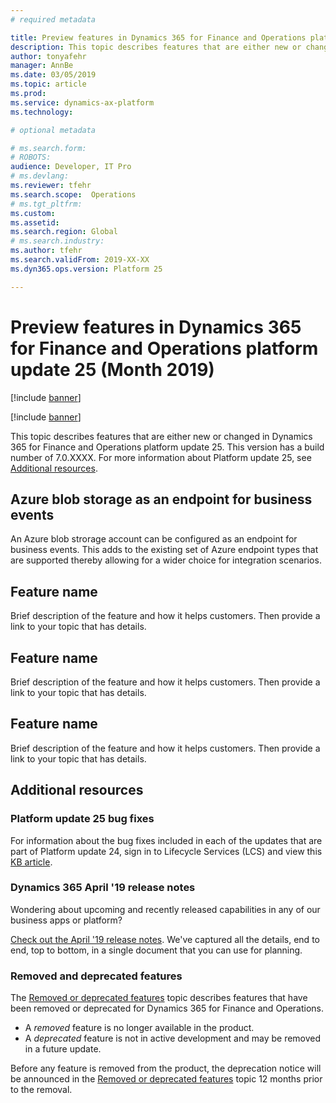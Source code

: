 ```yaml
---
# required metadata

title: Preview features in Dynamics 365 for Finance and Operations platform update 25 (Month 2019)
description: This topic describes features that are either new or changed in Dynamics 365 for Finance and Operation platform update 25 (Month 2019). 
author: tonyafehr
manager: AnnBe
ms.date: 03/05/2019
ms.topic: article
ms.prod: 
ms.service: dynamics-ax-platform
ms.technology: 

# optional metadata

# ms.search.form: 
# ROBOTS: 
audience: Developer, IT Pro
# ms.devlang: 
ms.reviewer: tfehr
ms.search.scope:  Operations
# ms.tgt_pltfrm: 
ms.custom: 
ms.assetid:
ms.search.region: Global
# ms.search.industry: 
ms.author: tfehr
ms.search.validFrom: 2019-XX-XX
ms.dyn365.ops.version: Platform 25

---
```

# Preview features in Dynamics 365 for Finance and Operations platform update 25 (Month 2019)

[!include [banner](../includes/banner.md)]

[!include [banner](../includes/preview-banner.md)]

This topic describes features that are either new or changed in Dynamics 365 for Finance and Operations platform update 25. This version has a build number of 7.0.XXXX. For more information about Platform update 25, see [Additional resources](whats-new-platform-25.md#additional-resources).

## Azure blob storage as an endpoint for business events
An Azure blob strorage account can be configured as an endpoint for business events. This adds to the existing set of Azure endpoint types that are supported thereby allowing for a wider choice for integration scenarios.

## Feature name
Brief description of the feature and how it helps customers.  Then provide a link to your topic that has details.

## Feature name
Brief description of the feature and how it helps customers.  Then provide a link to your topic that has details.

## Feature name
Brief description of the feature and how it helps customers.  Then provide a link to your topic that has details.

## Additional resources

### Platform update 25 bug fixes
For information about the bug fixes included in each of the updates that are part of Platform update 24, sign in to Lifecycle Services (LCS) and view this [KB article](https://fix.lcs.dynamics.com).

### Dynamics 365 April '19 release notes
Wondering about upcoming and recently released capabilities in any of our business apps or platform?

[Check out the April '19 release notes](https://docs.microsoft.com/en-us/business-applications-release-notes/April19/index). We've captured all the details, end to end, top to bottom, in a single document that you can use for planning.

### Removed and deprecated features
The [Removed or deprecated features](../../dev-itpro/migration-upgrade/deprecated-features.md) topic describes features that have been removed or deprecated for Dynamics 365 for Finance and Operations.

- A *removed* feature is no longer available in the product.
- A *deprecated* feature is not in active development and may be removed in a future update.

Before any feature is removed from the product, the deprecation notice will be announced in the [Removed or deprecated features](../../dev-itpro/migration-upgrade/deprecated-features.md) topic 12 months prior to the removal.
